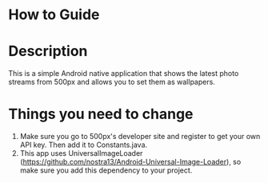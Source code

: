 How to Guide
======================
# Description
This is a simple Android native application that shows the latest photo streams from 500px and allows you to set them as wallpapers.

# Things you need to change
1. Make sure you go to 500px's developer site and register to get your own API key. Then add it to Constants.java.
2. This app uses UniversalImageLoader (https://github.com/nostra13/Android-Universal-Image-Loader), so make sure you add this dependency to your project.
